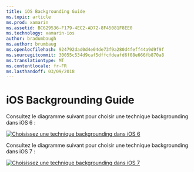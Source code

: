 ```yaml
---
title: iOS Backgrounding Guide
ms.topic: article
ms.prod: xamarin
ms.assetid: BC629536-F179-4EC2-AD72-8F45081F8EE0
ms.technology: xamarin-ios
author: bradumbaugh
ms.author: brumbaug
ms.openlocfilehash: 924792dad0d4e04de73f9a280d4feff44a9d9f9f
ms.sourcegitcommit: 30055c534d9caf5dffcfdeafd6f08e666fb870a8
ms.translationtype: MT
ms.contentlocale: fr-FR
ms.lasthandoff: 03/09/2018
---
```

# <a name="ios-backgrounding-guidance"></a>iOS Backgrounding Guide

Consultez le diagramme suivant pour choisir une technique backgrounding dans iOS 6 :

 [![](ios-backgrounding-guidance-images/image10.png "Choisissez une technique backgrounding dans iOS 6")](ios-backgrounding-guidance-images/image10.png#lightbox)

Consultez le diagramme suivant pour choisir une technique backgrounding dans iOS 7 :

 [![](ios-backgrounding-guidance-images/image10b.png "Choisissez une technique backgrounding dans iOS 7")](ios-backgrounding-guidance-images/image10b.png#lightbox)

